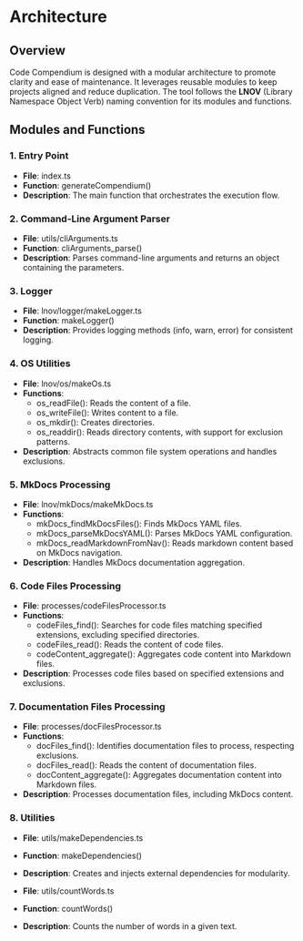 
# Architecture

## Overview

Code Compendium is designed with a modular architecture to promote clarity and ease of maintenance. It leverages reusable modules to keep projects aligned and reduce duplication. The tool follows the **LNOV** (Library Namespace Object Verb) naming convention for its modules and functions.

## Modules and Functions

### **1. Entry Point**

- **File**: index.ts
- **Function**: generateCompendium()
- **Description**: The main function that orchestrates the execution flow.

### **2. Command-Line Argument Parser**

- **File**: utils/cliArguments.ts
- **Function**: cliArguments_parse()
- **Description**: Parses command-line arguments and returns an object containing the parameters.

### **3. Logger**

- **File**: lnov/logger/makeLogger.ts
- **Function**: makeLogger()
- **Description**: Provides logging methods (info, warn, error) for consistent logging.

### **4. OS Utilities**

- **File**: lnov/os/makeOs.ts
- **Functions**:
  - os_readFile(): Reads the content of a file.
  - os_writeFile(): Writes content to a file.
  - os_mkdir(): Creates directories.
  - os_readdir(): Reads directory contents, with support for exclusion patterns.
- **Description**: Abstracts common file system operations and handles exclusions.

### **5. MkDocs Processing**

- **File**: lnov/mkDocs/makeMkDocs.ts
- **Functions**:
  - mkDocs_findMkDocsFiles(): Finds MkDocs YAML files.
  - mkDocs_parseMkDocsYAML(): Parses MkDocs YAML configuration.
  - mkDocs_readMarkdownFromNav(): Reads markdown content based on MkDocs navigation.
- **Description**: Handles MkDocs documentation aggregation.

### **6. Code Files Processing**

- **File**: processes/codeFilesProcessor.ts
- **Functions**:
  - codeFiles_find(): Searches for code files matching specified extensions, excluding specified directories.
  - codeFiles_read(): Reads the content of code files.
  - codeContent_aggregate(): Aggregates code content into Markdown files.
- **Description**: Processes code files based on specified extensions and exclusions.

### **7. Documentation Files Processing**

- **File**: processes/docFilesProcessor.ts
- **Functions**:
  - docFiles_find(): Identifies documentation files to process, respecting exclusions.
  - docFiles_read(): Reads the content of documentation files.
  - docContent_aggregate(): Aggregates documentation content into Markdown files.
- **Description**: Processes documentation files, including MkDocs content.

### **8. Utilities**

- **File**: utils/makeDependencies.ts
- **Function**: makeDependencies()
- **Description**: Creates and injects external dependencies for modularity.

- **File**: utils/countWords.ts
- **Function**: countWords()
- **Description**: Counts the number of words in a given text.


